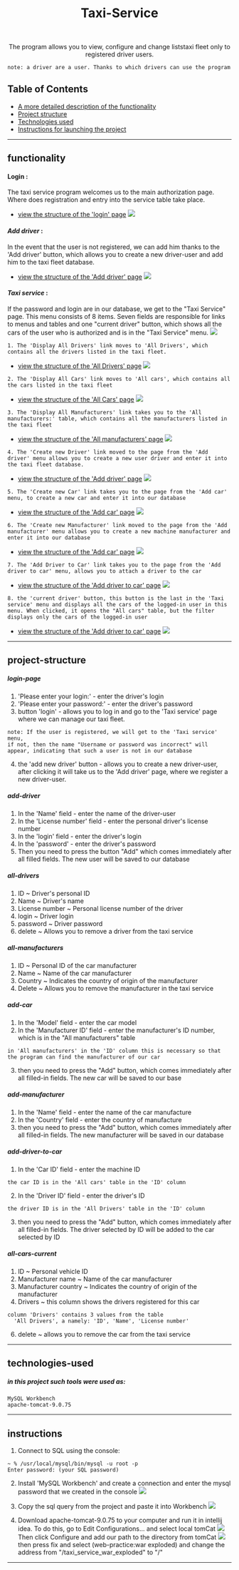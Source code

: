 <h1 align="center"> Taxi-Service </h1> <br>

<p align="center">
The program allows you to view, configure and change liststaxi fleet only to registered driver users.
</p>

```
note: a driver are a user. Thanks to which drivers can use the program
```


## Table of Contents

- [A more detailed description of the functionality](#functionality)
- [Project structure](#project-structure)
- [Technologies used](#technologies-used)
- [Instructions for launching the project](#instructions)
---

## functionality

#### Login :
The taxi service program welcomes us to the main authorization page. Where does registration and entry into the service table take place.
 - [view the structure of the 'login' page](#login-page)
![](READMEimages/login.png)

#### _Add driver_ :
In the event that the user is not registered, we can add him thanks to the 'Add driver'  button, which allows you to create a new driver-user and add him to the taxi fleet database.
 - [view the structure of the 'Add driver' page](#add-driver)
![](READMEimages/add-driver.png)

#### _Taxi service_ :
If the password and login are in our database, we get to the "Taxi Service" page. This menu consists of 8 items. Seven fields are responsible for links to menus and tables and one "current driver" button, which shows all the cars of the user who is authorized and is in the "Taxi Service" menu.
![](READMEimages/taxi-service.png)



```
1. The 'Display All Drivers' link moves to 'All Drivers', which contains all the drivers listed in the taxi fleet.
```
 - [view the structure of the 'All Drivers' page](#all-drivers)
![](READMEimages/all-Drivers.png)


```
2. The 'Display All Cars' link moves to 'All cars', which contains all the cars listed in the taxi fleet
```
 - [view the structure of the 'All Cars' page](#all-drivers)
![](READMEimages/all-cars.png)



```
3. The 'Display All Manufacturers' link takes you to the 'All manufacturers:' table, which contains all the manufacturers listed in the taxi fleet
```
 - [view the structure of the 'All manufacturers' page](#all-manufacturers)
![](READMEimages/all-manufacturers.png)



```
4. The 'Create new Driver' link moved to the page from the 'Add driver' menu allows you to create a new user driver and enter it into the taxi fleet database.
```
 - [view the structure of the 'Add driver' page](#add-driver)
![](READMEimages/add-driver.png)


```
5. The 'Create new Car' link takes you to the page from the 'Add car' menu, to create a new car and enter it into our database
```
 - [view the structure of the 'Add car' page](#add-car)
![](READMEimages/add-car.png)


```
6. The 'Create new Manufacturer' link moved to the page from the 'Add manufacturer' menu allows you to create a new machine manufacturer and enter it into our database
```
 - [view the structure of the 'Add car' page](#add-manufacturer)
![](READMEimages/add-manufacturer.png)


```
7. The 'Add Driver to Car' link takes you to the page from the 'Add driver to car' menu, allows you to attach a driver to the car
```
 - [view the structure of the 'Add driver to car' page](#add-driver-to-car)
![](READMEimages/add-driver-to-car.png)


```
8. the 'current driver' button, this button is the last in the 'Taxi service' menu and displays all the cars of the logged-in user in this menu. When clicked, it opens the "All cars" table, but the filter displays only the cars of the logged-in user
```
 - [view the structure of the 'Add driver to car' page](#all-cars-current)
![](READMEimages/all-cars-current.png)

---

## project-structure

##### login-page 

1. 'Please enter your login:' - enter the driver's login
2. 'Please enter your password:' - enter the driver's password
3. button 'login' - allows you to log in and go to the 'Taxi service' page where we can manage our taxi fleet.

```
note: If the user is registered, we will get to the 'Taxi service' menu,
if not, then the name "Username or password was incorrect" will appear, indicating that such a user is not in our database
```
		
4. the 'add new driver' button - allows you to create a new driver-user, after clicking it will take us to the 'Add driver' page, where we register a new driver-user.

##### add-driver

1. In the 'Name' field - enter the name of the driver-user
2. In the 'License number' field - enter the personal driver's license number
3. In the 'login' field - enter the driver's login
4. In the 'password' - enter the driver's password
5. Then you need to press the button
"Add" which comes immediately after all filled fields.
The new user will be saved to our database 

##### all-drivers

1. ID ~ Driver's personal ID
2. Name ~ Driver's name
3. License number ~ Personal license number of the driver 
4. login ~ Driver login
5. password ~ Driver password
6. delete ~ Allows you to remove a driver from the taxi service

##### all-manufacturers
1. ID ~ Personal ID of the car manufacturer
2. Name ~ Name of the car manufacturer
3. Country ~ Indicates the country of origin of the manufacturer
4. Delete ~ Allows you to remove the manufacturer in the taxi service

##### add-car
1. In the 'Model' field - enter the car model
2. In the 'Manufacturer ID' field - enter the manufacturer's ID number, which is in the "All manufacturers" table
```
in 'All manufacturers' in the 'ID' column this is necessary so that the program can find the manufacturer of our car
``` 
3. then you need to press the "Add" button, which comes immediately after all filled-in fields. The new car will be saved to our base 

##### add-manufacturer
1. In the 'Name' field - enter the name of the car manufacture
2. In the 'Country' field - enter the country of manufacture
3. then you need to press the "Add" button, which comes immediately after all filled-in fields. The new manufacturer will be saved in our database 

##### add-driver-to-car
1. In the 'Car ID' field - enter the machine ID
```
the car ID is in the 'All cars' table in the 'ID' column
```
2. In the 'Driver ID' field - enter the driver's ID
```
the driver ID is in the 'All Drivers' table in the 'ID' column
```
3. then you need to press the "Add" button, which comes immediately after all filled-in fields. The driver selected by ID will be added to the car selected by ID

##### all-cars-current
1. ID ~ Personal vehicle ID
2. Manufacturer name ~ Name of the car manufacturer
3. Manufacturer country ~ Indicates the country of origin of the manufacturer
4. Drivers ~ this column shows the drivers registered for this car
```
column 'Drivers' contains 3 values from the table
  'All Drivers', a namely: 'ID', 'Name', 'License number'
```
6. delete ~ allows you to remove the car from the taxi service
---
## technologies-used
##### in this project such tools were used as:

 	MySQL Workbench
 	apache-tomcat-9.0.75

---
## instructions
1. Connect to SQL using the console:
```
~ % /usr/local/mysql/bin/mysql -u root -p
Enter password: (your SQL password)
```
2. Install 'MySQL Workbench' and create a connection and enter the mysql password that we created in the console
![](READMEimages/MySQL-workbench.png)

3. Copy the sql query from the project and paste it into Workbench
![](READMEimages/sql.png)

4. Download apache-tomcat-9.0.75 to your computer and
run it in intellij idea. To do this, go to Edit Configurations... and select local tomCat
![](READMEimages/tomCat.png) 
Then click Configure and add our path to the directory from tomCat
![](READMEimages/tomCat2.png) 
then press fix and select (web-practice:war exploded) and change the address from "/taxi_service_war_exploded" to "/"
---





